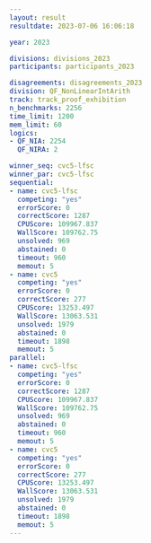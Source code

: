 ```yaml
---
layout: result
resultdate: 2023-07-06 16:06:18

year: 2023

divisions: divisions_2023
participants: participants_2023

disagreements: disagreements_2023
division: QF_NonLinearIntArith
track: track_proof_exhibition
n_benchmarks: 2256
time_limit: 1200
mem_limit: 60
logics:
- QF_NIA: 2254
  QF_NIRA: 2

winner_seq: cvc5-lfsc
winner_par: cvc5-lfsc
sequential:
- name: cvc5-lfsc
  competing: "yes"
  errorScore: 0
  correctScore: 1287
  CPUScore: 109967.837
  WallScore: 109762.75
  unsolved: 969
  abstained: 0
  timeout: 960
  memout: 5
- name: cvc5
  competing: "yes"
  errorScore: 0
  correctScore: 277
  CPUScore: 13253.497
  WallScore: 13063.531
  unsolved: 1979
  abstained: 0
  timeout: 1898
  memout: 5
parallel:
- name: cvc5-lfsc
  competing: "yes"
  errorScore: 0
  correctScore: 1287
  CPUScore: 109967.837
  WallScore: 109762.75
  unsolved: 969
  abstained: 0
  timeout: 960
  memout: 5
- name: cvc5
  competing: "yes"
  errorScore: 0
  correctScore: 277
  CPUScore: 13253.497
  WallScore: 13063.531
  unsolved: 1979
  abstained: 0
  timeout: 1898
  memout: 5
---
```

